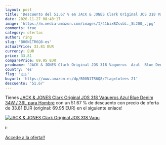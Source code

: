 ```yaml
---
layout: post
title: 'Descuento del 51.67 % en JACK & JONES Clark Original JOS 318 Vaqu'
date: 2020-11-27 08:40:17
image: 'https://m.media-amazon.com/images/I/41bixBZsvbL._SL200_.jpg'
comments: true
category: ofertas
author: ring
slug: 'B00N1TR6Q8-es'
actualPrice: 33.81 EUR
currency: EUR
price: 33.81
comparePrice: 69.95 EUR
prodname: 'JACK & JONES Clark Original JOS 318 Vaqueros  Azul  Blue Denim   34W / 36L para Hombre'
country: 'es'
flag: '🇪🇸'
buyurl: 'https://www.amazon.es/dp/B00N1TR6Q8/?tag=tolees-21'
descuento: '51.67'
---
```


Tienes [JACK & JONES Clark Original JOS 318 Vaqueros  Azul  Blue Denim   34W / 36L para Hombre](https://www.amazon.es/dp/B00N1TR6Q8/?tag=tolees-21) con un 51.67 % de descuento con precio de oferta de 33.81 EUR (original: 69.95 EUR) en el siguiente enlace!

[![JACK & JONES Clark Original JOS 318 Vaqu](https://m.media-amazon.com/images/I/41bixBZsvbL._SL200_.jpg)](https://www.amazon.es/dp/B00N1TR6Q8/?tag=tolees-21)

ℹ️:


[Accede a la oferta!!](https://www.amazon.es/dp/B00N1TR6Q8/?tag=tolees-21)
